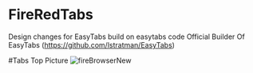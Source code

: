 # FireRedTabs
Design changes for EasyTabs build on easytabs code
Official Builder Of EasyTabs (https://github.com/lstratman/EasyTabs)

#Tabs Top Picture
![fireBrowserNew](https://user-images.githubusercontent.com/53493418/114591390-1d8afd00-9c8a-11eb-9a88-90b0e8978617.png)
